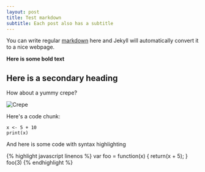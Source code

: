 ```yaml
---
layout: post
title: Test markdown
subtitle: Each post also has a subtitle
---
```


You can write regular [markdown](http://en.wikipedia.org/wiki/Markdown) here and Jekyll will automatically convert it to a nice webpage.

**Here is some bold text**

## Here is a secondary heading

How about a yummy crepe?

![Crepe](http://lafenicegelato.com/wp-content/uploads/2014/09/crepes-with-chocolate.jpg)

Here's a code chunk:

~~~
x <- 5 + 10
print(x)
~~~

And here is some code with syntax highlighting

{% highlight javascript linenos %}
var foo = function(x) {
  return(x + 5);
}
foo(3)
{% endhighlight %}
